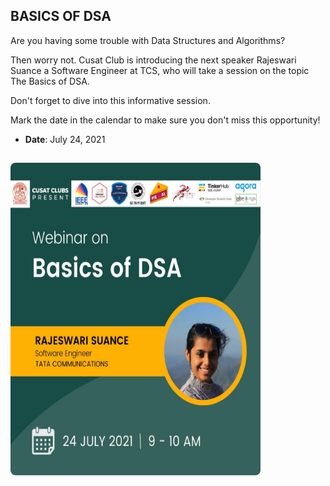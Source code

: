 
## BASICS OF DSA


Are you having some trouble with Data Structures and Algorithms?

Then worry not. 
Cusat Club is introducing the next speaker Rajeswari Suance a Software Engineer at TCS, who will take a session on the topic The Basics of DSA. 

Don't forget to dive into this informative session.

Mark the date in the calendar to make sure you don't miss this opportunity!

- **Date**: July 24, 2021

<img src="/assets/images/Session 9.jpeg" width="400" height="500" style="border-radius: 8px; margin-top: 15px;">
